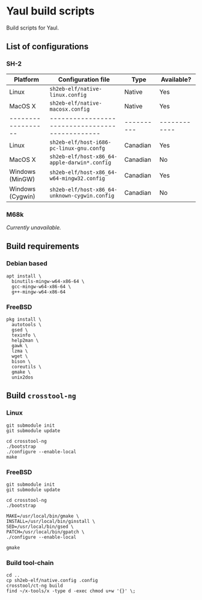 Yaul build scripts
===

Build scripts for Yaul.

## List of configurations

### SH-2

| Platform         | Configuration file                            | Type     | Available? |
|------------------|-----------------------------------------------|----------|------------|
| Linux            | `sh2eb-elf/native-linux.config`               | Native   | Yes        |
| MacOS X          | `sh2eb-elf/native-macosx.config`              | Native   | Yes        |
|------------------|-----------------------------------------------|----------|------------|
| Linux            | `sh2eb-elf/host-i686-pc-linux-gnu.confg`      | Canadian | Yes        |
| MacOS X          | `sh2eb-elf/host-x86_64-apple-darwin*.config`  | Canadian | No         |
| Windows (MinGW)  | `sh2eb-elf/host-x86_64-w64-mingw32.config`    | Canadian | Yes        |
| Windows (Cygwin) | `sh2eb-elf/host-x86_64-unknown-cygwin.config` | Canadian | No         |

### M68k

_Currently unavailable._

## Build requirements

### Debian based

```
apt install \
  binutils-mingw-w64-x86-64 \
  gcc-mingw-w64-x86-64 \
  g++-mingw-w64-x86-64
```

### FreeBSD

```
pkg install \
  autotools \
  gsed \
  texinfo \
  help2man \
  gawk \
  lzma \
  wget \
  bison \
  coreutils \
  gmake \
  unix2dos
```

## Build `crosstool-ng`

### Linux

```
git submodule init
git submodule update

cd crosstool-ng
./bootstrap
./configure --enable-local
make
```

### FreeBSD

```
git submodule init
git submodule update

cd crosstool-ng
./bootstrap

MAKE=/usr/local/bin/gmake \
INSTALL=/usr/local/bin/ginstall \
SED=/usr/local/bin/gsed \
PATCH=/usr/local/bin/gpatch \
./configure --enable-local

gmake
```

### Build tool-chain

```
cd ..
cp sh2eb-elf/native.config .config
crosstool/ct-ng build
find ~/x-tools/x -type d -exec chmod u+w '{}' \;
```
